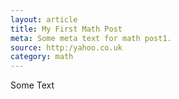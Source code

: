 ```yaml
---
layout: article
title: My First Math Post
meta: Some meta text for math post1.
source: http:/yahoo.co.uk
category: math
---
```

Some Text